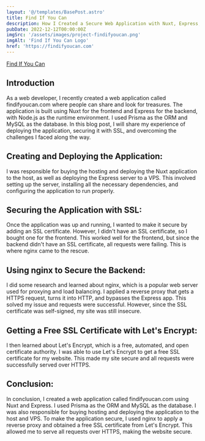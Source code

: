 ```yaml
---
layout: '@/templates/BasePost.astro'
title: Find If You Can
description: How I Created a Secure Web Application with Nuxt, Express, and nginx"
pubDate: 2022-12-12T00:00:00Z
imgSrc: '/assets/images/project-findifyoucan.png'
imgAlt: 'Find If You Can Logo'
href: 'https://findifyoucan.com'
---
```


[Find If You Can](https://findifyoucan.com)

## Introduction

As a web developer, I recently created a web application called findifyoucan.com where people can share and look for treasures. The application is built using Nuxt for the frontend and Express for the backend, with Node.js as the runtime environment. I used Prisma as the ORM and MySQL as the database. In this blog post, I will share my experience of deploying the application, securing it with SSL, and overcoming the challenges I faced along the way.

## Creating and Deploying the Application:

I was responsible for buying the hosting and deploying the Nuxt application to the host, as well as deploying the Express server to a VPS. This involved setting up the server, installing all the necessary dependencies, and configuring the application to run properly.

## Securing the Application with SSL:

Once the application was up and running, I wanted to make it secure by adding an SSL certificate. However, I didn't have an SSL certificate, so I bought one for the frontend. This worked well for the frontend, but since the backend didn't have an SSL certificate, all requests were failing. This is where nginx came to the rescue.

## Using nginx to Secure the Backend:

I did some research and learned about nginx, which is a popular web server used for proxying and load balancing. I applied a reverse proxy that gets a HTTPS request, turns it into HTTP, and bypasses the Express app. This solved my issue and requests were successful. However, since the SSL certificate was self-signed, my site was still insecure.

## Getting a Free SSL Certificate with Let's Encrypt:

I then learned about Let's Encrypt, which is a free, automated, and open certificate authority. I was able to use Let's Encrypt to get a free SSL certificate for my website. This made my site secure and all requests were successfully served over HTTPS.

## Conclusion:

In conclusion, I created a web application called findifyoucan.com using Nuxt and Express. I used Prisma as the ORM and MySQL as the database. I was also responsible for buying hosting and deploying the application to the host and VPS. To make the application secure, I used nginx to apply a reverse proxy and obtained a free SSL certificate from Let's Encrypt. This allowed me to serve all requests over HTTPS, making the website secure.